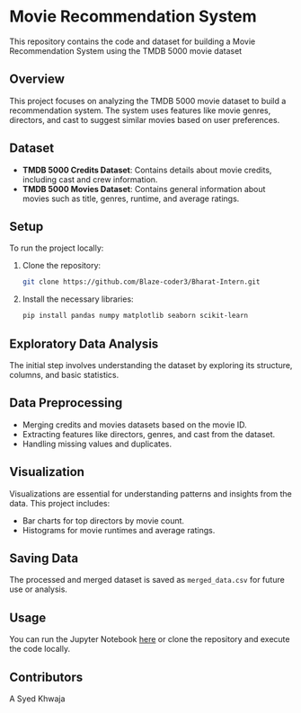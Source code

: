 # Movie Recommendation System

This repository contains the code and dataset for building a Movie Recommendation System using the TMDB 5000 movie dataset

## Overview

This project focuses on analyzing the TMDB 5000 movie dataset to build a recommendation system. The system uses features like movie genres, directors, and cast to suggest similar movies based on user preferences.

## Dataset

- **TMDB 5000 Credits Dataset**: Contains details about movie credits, including cast and crew information.
- **TMDB 5000 Movies Dataset**: Contains general information about movies such as title, genres, runtime, and average ratings.

## Setup

To run the project locally:

1. Clone the repository:
   ```bash
   git clone https://github.com/Blaze-coder3/Bharat-Intern.git
   ```

2. Install the necessary libraries:
   ```bash
   pip install pandas numpy matplotlib seaborn scikit-learn
   ```

## Exploratory Data Analysis

The initial step involves understanding the dataset by exploring its structure, columns, and basic statistics.

## Data Preprocessing

- Merging credits and movies datasets based on the movie ID.
- Extracting features like directors, genres, and cast from the dataset.
- Handling missing values and duplicates.

## Visualization

Visualizations are essential for understanding patterns and insights from the data. This project includes:
- Bar charts for top directors by movie count.
- Histograms for movie runtimes and average ratings.

## Saving Data

The processed and merged dataset is saved as `merged_data.csv` for future use or analysis.

## Usage

You can run the Jupyter Notebook [here](https://colab.research.google.com/github/Blaze-coder3/Bharat-Intern/blob/Movie-Recommendation/Movie_Recommendation.ipynb) or clone the repository and execute the code locally.

## Contributors

A Syed Khwaja
